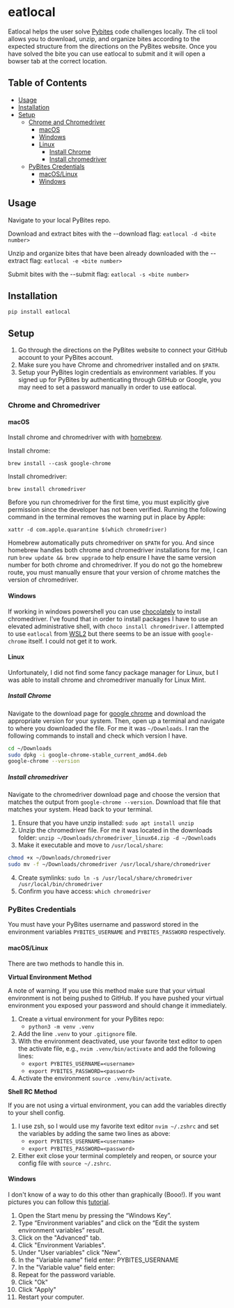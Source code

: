# eatlocal

Eatlocal helps the user solve [Pybites](https://codechallang.es) code challenges locally. The cli tool allows you to download, unzip, and organize bites according to the expected structure from the directions on the PyBites website. Once you have solved the bite you can use eatlocal to submit and it will open a bowser tab at the correct location.

## Table of Contents

+ [Usage](#Usage)
+ [Installation](#Installation)
+ [Setup](#Setup)
	+ [Chrome and Chromedriver](#Chrome-and-Chromedriver)
		+ [macOS](#macOS)
		+ [Windows](#Windows)
		+ [Linux](#Linux)
			+ [Install Chrome](#Install-Chrome)
			+ [Install chromedriver](#Install-chromedriver)
	+ [PyBites Credentials](#PyBites-Credentials)
		+ [macOS/Linux](#macOS/Linux)
		+ [Windows](#Windows)


## Usage

Navigate to your local PyBites repo.

Download and extract bites with the --download flag: `eatlocal -d <bite number>`

Unzip and organize bites that have been already downloaded with the --extract flag: `eatlocal -e <bite number>`

Submit bites with the --submit flag: `eatlocal -s <bite number>`


## Installation

`pip install eatlocal`

## Setup

1. Go through the directions on the PyBites website to connect your GitHub account to your PyBites account.
2. Make sure you have Chrome and chromedriver installed and on `$PATH`.
3. Setup your PyBites login credentials as environment variables. If you signed up for PyBites by authenticating through GitHub or Google, you may need to set a password manually in order to use eatlocal.

### Chrome and Chromedriver

#### macOS

Install chrome and chromedriver with with [homebrew](https://brew.sh/). 

Install chrome:

`brew install --cask google-chrome`

Install chromedriver:

`brew install chromedriver`

Before you run chromedriver for the first time, you must explicitly give permission since the developer has not been verified. Running the following command in the terminal removes the warning put in place by Apple:

`xattr -d com.apple.quarantine $(which chromedriver)`

Homebrew automatically puts chromedriver on `$PATH` for you. And since homebrew handles both chrome and chromedriver installations for me, I can run `brew update && brew upgrade` to help ensure I have the same version number for both chrome and chromedriver. If you do not go the homebrew route, you must manually ensure that your version of chrome matches the version of chromedriver.

#### Windows

If working in windows powershell you can use [chocolately](https://chocolatey.org/) to install chromedriver. I've found that in order to install packages I have to use an elevated administrative shell, with `choco install chromedriver`. I attempted to use `eatlocal` from [WSL2](https://docs.microsoft.com/en-us/windows/wsl/about) but there seems to be an issue with `google-chrome` itself. I could not get it to work.

#### Linux

Unfortunately, I did not find some fancy package manager for Linux, but I was able to install chrome and chromedriver manually for Linux Mint.

##### Install Chrome

Navigate to the download page for [google chrome](https://www.google.com/chrome/) and download the appropriate version for your system. Then, open up a terminal and navigate to where you downloaded the file. For me it was `~/Downloads`. I ran the following commands to install and check which version I have.

```bash
cd ~/Downloads
sudo dpkg -i google-chrome-stable_current_amd64.deb
google-chrome --version
```

##### Install chromedriver

Navigate to the chromedriver download page and choose the version that matches the output from `google-chrome --version`. Download that file that matches your system. Head back to your terminal.
1. Ensure that you have unzip installed: `sudo apt install unzip`
2. Unzip the chromedriver file. For me it was located in the downloads folder: `unzip ~/Downloads/chromedriver_linux64.zip -d ~/Downloads`
3. Make it executable and move to `/usr/local/share`:
```bash
chmod +x ~/Downloads/chromedriver
sudo mv -f ~/Downloads/chromedriver /usr/local/share/chromedriver
```
4. Create symlinks: `sudo ln -s /usr/local/share/chromedriver /usr/local/bin/chromedriver`
5. Confirm you have access: `which chromedriver`

### PyBites Credentials

You must have your PyBites username and password stored in the environment variables `PYBITES_USERNAME` and `PYBITES_PASSWORD` respectively.

#### macOS/Linux

There are two methods to handle this in.

**Virtual Environment Method**

A note of warning. If you use this method make sure that your virtual environment is not being pushed to GitHub. If you have pushed your virtual environment you exposed your password and should change it immediately.

1. Create a virtual environment for your PyBites repo:
	- `python3 -m venv .venv`
2. Add the line `.venv` to your `.gitignore` file.
3. With the environment deactivated, use your favorite text editor to open the activate file, e.g., `nvim .venv/bin/activate` and add the following lines:
	- `export PYBITES_USERNAME=<username>`
	- `export PYBITES_PASSWORD=<password>`
4. Activate the environment `source .venv/bin/activate`.

**Shell RC Method**

If you are not using a virtual environment, you can add the variables directly to your shell config. 

1. I use zsh, so I would use my favorite text editor `nvim ~/.zshrc` and set the variables by adding the same two lines as above:
	- `export PYBITES_USERNAME=<username>`
	- `export PYBITES_PASSWORD=<password>`
2. Either exit close your terminal completely and reopen, or source your config file with `source ~/.zshrc`.

#### Windows

I don't know of a way to do this other than graphically (Booo!). If you want pictures you can follow this [tutorial](https://windowsloop.com/add-environment-variable-in-windows-10).

1. Open the Start menu by pressing the “Windows Key”.
2. Type “Environment variables” and click on the “Edit the system environment variables” result.
3. Click on the "Advanced" tab.
4. Click "Environment Variables".
5. Under "User variables" click "New".
6. In the "Variable name" field enter: PYBITES_USERNAME
7. In the "Variable value" field enter: <username>
8. Repeat for the password variable.
9. Click "Ok"
10. Click "Apply"
11. Restart your computer.

